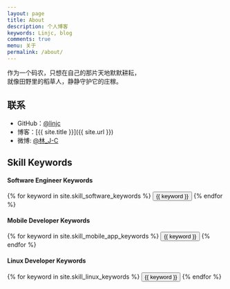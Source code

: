 ```yaml
---
layout: page
title: About
description: 个人博客
keywords: Linjc, blog
comments: true
menu: 关于
permalink: /about/
---
```


作为一个码农，只想在自己的那片天地默默耕耘，  
就像田野里的稻草人，静静守护它的庄稼。

## 联系

* GitHub：[@linjc](https://github.com/linjc)
* 博客：[{{ site.title }}]({{ site.url }})
* 微博: [@林_J-C](http://weibo.com/u/2455938432)

## Skill Keywords

#### Software Engineer Keywords
<div class="btn-inline">
    {% for keyword in site.skill_software_keywords %}
    <button class="btn btn-outline" type="button">{{ keyword }}</button>
    {% endfor %}
</div>

#### Mobile Developer Keywords
<div class="btn-inline">
    {% for keyword in site.skill_mobile_app_keywords %}
    <button class="btn btn-outline" type="button">{{ keyword }}</button>
    {% endfor %}
</div>

#### Linux Developer Keywords
<div class="btn-inline">
    {% for keyword in site.skill_linux_keywords %}
    <button class="btn btn-outline" type="button">{{ keyword }}</button>
    {% endfor %}
</div>
